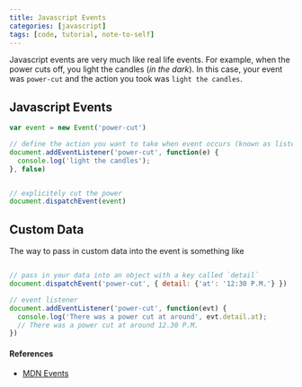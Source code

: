 ```yaml
---
title: Javascript Events
categories: [javascript]
tags: [code, tutorial, note-to-self]
---
```


Javascript events are very much like real life events. For example, when the power cuts
off, you light the candles (*in the dark*). In this case, your event was `power-cut`
and the action you took was `light the candles`.

## Javascript Events

```javascript
var event = new Event('power-cut')

// define the action you want to take when event occurs (known as listeners)
document.addEventListener('power-cut', function(e) {
  console.log('light the candles');
}, false)


// explicitely cut the power
document.dispatchEvent(event)
```

## Custom Data

The way to pass in custom data into the event is something like

```javascript

// pass in your data into an object with a key called `detail`
document.dispatchEvent('power-cut', { detail: {'at': '12:30 P.M.'} })

// event listener
document.addEventListener('power-cut', function(evt) {
  console.log('There was a power cut at around', evt.detail.at);
  // There was a power cut at around 12.30 P.M.
})
```

#### References

- [MDN Events](https://developer.mozilla.org/en-US/docs/Web/Guide/Events/Creating_and_triggering_events)
